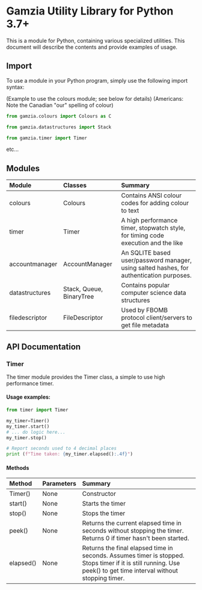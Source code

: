 # Gamzia Utility Library for Python 3.7+

This is a module for Python, containing various specialized utilities.  This document will describe the contents and provide examples of usage.

## Import

To use a module in your Python program, simply use the following import syntax:

(Example to use the colours module; see below for details)
(Americans: Note the Canadian "our" spelling of colour)

```python
from gamzia.colours import Colours as C

from gamzia.datastructures import Stack

from gamzia.timer import Timer
```
etc...

## Modules

| Module | Classes | Summary |
| :------ | :------- | :------- |
| colours | Colours | Contains ANSI colour codes for adding colour to text |
| timer | Timer | A high performance timer, stopwatch style, for timing code execution and the like |
| accountmanager | AccountManager | An SQLITE based user/password manager, using salted hashes, for authentication purposes. |
| datastructures | Stack, Queue, BinaryTree | Contains popular computer science data structures |
| filedescriptor | FileDescriptor | Used by FBOMB protocol client/servers to get file metadata |

## API Documentation

### Timer

The timer module provides the Timer class, a simple to use high performance timer.

#### Usage examples:
``` python
from timer import Timer

my_timer=Timer()
my_timer.start()
# ... do logic here...
my_timer.stop()

# Report seconds used to 4 decimal places
print (f"Time taken: {my_timer.elapsed():.4f}")
```

#### Methods
| Method | Parameters | Summary |
|:-----|:--------|:-------|
| Timer() | None | Constructor |
| start() | None | Starts the timer |
| stop() | None | Stops the timer |
| peek() | None | Returns the current elapsed time in seconds without stopping the timer.  Returns 0 if timer hasn't been started. |
| elapsed() | None | Returns the final elapsed time in seconds.  Assumes timer is stopped.  Stops timer if it is still running. Use peek() to get time interval without stopping timer. |

